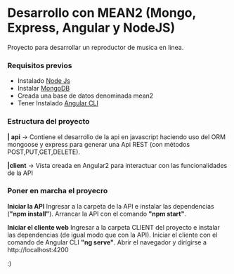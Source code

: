 # Desarrollo con MEAN2 (Mongo, Express, Angular y NodeJS)

Proyecto para desarrollar un reproductor de musica en linea. 
### Requisitos previos ###
* Instalado [Node Js](https://nodejs.org/es/)
* Instalar [MongoDB](https://www.mongodb.com/download-center) 
* Creada una base de datos denominada mean2
* Tener Instalado [Angular CLI](https://cli.angular.io/)

### Estructura del proyecto ###

**| api** -> Contiene el desarrollo de la api en javascript haciendo uso del ORM mongoose y express para generar una Api REST (con métodos POST,PUT,GET,DELETE).

**|client** -> Vista creada en Angular2 para interactuar con las funcionalidades de la API

### Poner en marcha el proyecro ###

__Iniciar la API__ 
Ingresar a la carpeta de la API e instalar las dependencias (**"npm install"**). Arrancar la API con el comando **"npm start"**.


__Iniciar el cliente web__ 
Ingresar a la carpeta CLIENT del proyecto e instalar las dependencias (de igual modo que con la API). Iniciar el cliente con el comando de Angular CLI **"ng serve"**.
Abrir el navegador y dirigirse a http://localhost:4200

:)
